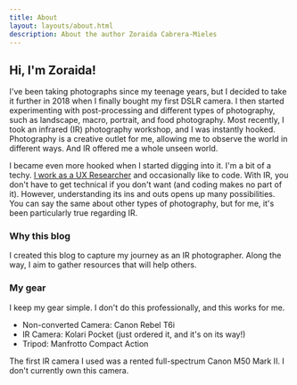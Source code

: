 ```yaml
---
title: About
layout: layouts/about.html
description: About the author Zoraida Cabrera-Mieles
---
```


## Hi, I'm Zoraida!
I've been taking photographs since my teenage years, but I decided to take it further in 2018 when I finally bought my first DSLR camera. I then started experimenting with post-processing and different types of photography, such as landscape, macro, portrait, and food photography. Most recently, I took an infrared (IR) photography workshop, and I was instantly hooked. Photography is a creative outlet for me, allowing me to observe the world in different ways. And IR offered me a whole unseen world. 

I became even more hooked when I started digging into it. I'm a bit of a techy. [I work as a UX Researcher](https://www.zoracabrera.com/) and occasionally like to code. With IR, you don't have to get technical if you don't want (and coding makes no part of it). However, understanding its ins and outs opens up many possibilities. You can say the same about other types of photography, but for me, it's been particularly true regarding IR.

### Why this blog
I created this blog to capture my journey as an IR photographer. Along the way, I aim to gather resources that will help others.

### My gear
I keep my gear simple. I don't do this professionally, and this works for me.
- Non-converted Camera: Canon Rebel T6i
- IR Camera: Kolari Pocket (just ordered it, and it's on its way!)
- Tripod: Manfrotto Compact Action

The first IR camera I used was a rented full-spectrum Canon M50 Mark II. I don't currently own this camera.


